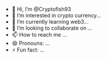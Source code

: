 - 👋 Hi, I’m @Cryptofish93
- 👀 I’m interested in crypto currency...
- 🌱 I’m currently learning web3...
- 💞️ I’m looking to collaborate on ...
- 📫 How to reach me ...
- 😄 Pronouns: ...
- ⚡ Fun fact: ...

<!---
Cryptofish93/Cryptofish93 is a ✨ special ✨ repository because its `README.md` (this file) appears on your GitHub profile.
You can click the Preview link to take a look at your changes.
--->
